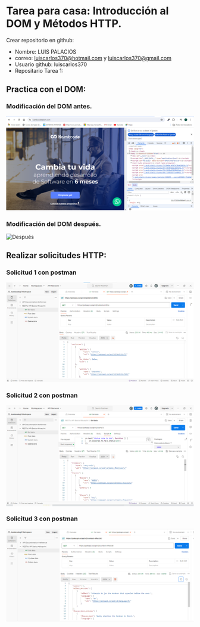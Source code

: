 # Tarea para casa: Introducción al DOM y Métodos HTTP.
Crear repositorio en github:
- Nombre: LUIS PALACIOS
- correo: luiscarlos370@hotmail.com y luiscarlos370@gmail.com
- Usuario github: luiscarlos370
- Repositario Tarea 1: 

## Practica con el DOM:
### Modificación del DOM antes.

![Antes](./img/antes.png) 
### Modificación del DOM después.

![Después](./img/después.png) 

## Realizar solicitudes HTTP:

### Solicitud 1 con postman

![ditto](./img/ditto.png)

### Solicitud 2 con postman

![berry3](./img/berry3.png)

### Solicitud 3 con postman

![berry4](./img/berry4.png)


